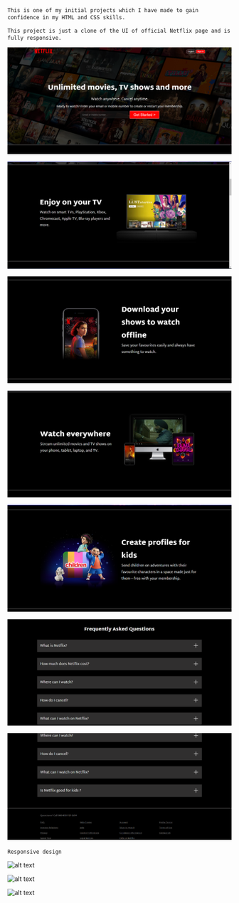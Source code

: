 ```
This is one of my initial projects which I have made to gain confidence in my HTML and CSS skills.
```

```
This project is just a clone of the UI of official Netflix page and is fully responsive. 
```

![alt text](image.png)

![alt text](image-1.png)

![alt text](image-2.png)

![alt text](image-3.png)

![alt text](image-4.png)

![alt text](image-5.png)

![alt text](image-6.png)

```Responsive design```

![alt text](image-7.png)

![alt text](image-8.png)

![alt text](image-9.png)